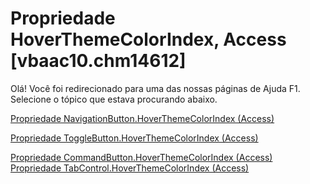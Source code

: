 
# Propriedade HoverThemeColorIndex, Access [vbaac10.chm14612]

Olá! Você foi redirecionado para uma das nossas páginas de Ajuda F1. Selecione o tópico que estava procurando abaixo.

[Propriedade NavigationButton.HoverThemeColorIndex (Access)](http://msdn.microsoft.com/library/d2412f7c-0344-1a32-e95b-5abd04d9aabe%28Office.15%29.aspx)

[Propriedade ToggleButton.HoverThemeColorIndex (Access)](http://msdn.microsoft.com/library/40c60375-cd0b-73eb-1999-737b6d8cfc01%28Office.15%29.aspx)

[Propriedade CommandButton.HoverThemeColorIndex (Access)](http://msdn.microsoft.com/library/7fec39e2-f79f-1260-ff6f-9e634ff18fe0%28Office.15%29.aspx)
[Propriedade TabControl.HoverThemeColorIndex (Access)](http://msdn.microsoft.com/library/9e8e2111-33b5-0dc8-5949-f6512b7603e4%28Office.15%29.aspx)
